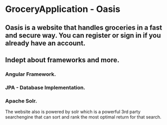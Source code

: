 # GroceryApplication - Oasis

## Oasis is a website that handles groceries in a fast and secure way. You can register or sign in if you already have an account.

## Indept about frameworks and more.

### Angular Framework.

### JPA - Database Implementation.

### Apache Solr.
The website also is powered by solr which is a powerful 3rd party searchengine that can sort and rank the most optimal return for that search.
